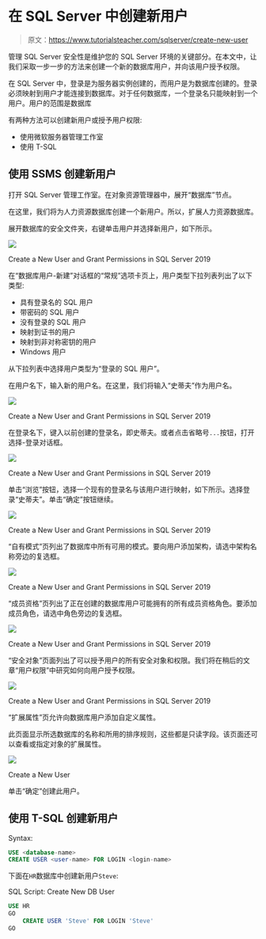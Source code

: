 # 在 SQL Server 中创建新用户

> 原文：<https://www.tutorialsteacher.com/sqlserver/create-new-user>

管理 SQL Server 安全性是维护您的 SQL Server 环境的关键部分。在本文中，让我们采取一步一步的方法来创建一个新的数据库用户，并向该用户授予权限。

在 SQL Server 中，登录是为服务器实例创建的，而用户是为数据库创建的。登录必须映射到用户才能连接到数据库。对于任何数据库，一个登录名只能映射到一个用户。用户的范围是数据库

有两种方法可以创建新用户或授予用户权限:

*   使用微软服务器管理工作室
*   使用 T-SQL

## 使用 SSMS 创建新用户

打开 SQL Server 管理工作室。在对象资源管理器中，展开“数据库”节点。

在这里，我们将为人力资源数据库创建一个新用户。所以，扩展人力资源数据库。

展开数据库的安全文件夹，右键单击用户并选择新用户，如下所示。

![](img/294b510dc046a77fb1b254d746ed0025.png) 

Create a New User and Grant Permissions in SQL Server 2019



在“数据库用户-新建”对话框的“常规”选项卡页上，用户类型下拉列表列出了以下类型:

*   具有登录名的 SQL 用户
*   带密码的 SQL 用户
*   没有登录的 SQL 用户
*   映射到证书的用户
*   映射到非对称密钥的用户
*   Windows 用户

从下拉列表中选择用户类型为“登录的 SQL 用户”。

在用户名下，输入新的用户名。在这里，我们将输入“史蒂夫”作为用户名。

![](img/721d8f5d967d79034fdebdd0eeff6ffc.png) 

Create a New User and Grant Permissions in SQL Server 2019



在登录名下，键入以前创建的登录名，即史蒂夫。或者点击省略号`...`按钮，打开选择-登录对话框。

![](img/2f1611d680d7ee38b99958090abe2e94.png) 

Create a New User and Grant Permissions in SQL Server 2019



单击“浏览”按钮，选择一个现有的登录名与该用户进行映射，如下所示。选择登录“史蒂夫”。单击“确定”按钮继续。

![](img/ce2b571e04a2d177f53fe35529d6e3cd.png) 

Create a New User and Grant Permissions in SQL Server 2019



“自有模式”页列出了数据库中所有可用的模式。要向用户添加架构，请选中架构名称旁边的复选框。

![](img/33cb0a7d006376ccbbc96f2965d7f8c6.png) 

Create a New User and Grant Permissions in SQL Server 2019



“成员资格”页列出了正在创建的数据库用户可能拥有的所有成员资格角色。要添加成员角色，请选中角色旁边的复选框。

![](img/e21f936cd6ef4097fad7ebdf9c2330c3.png) 

Create a New User and Grant Permissions in SQL Server 2019



“安全对象”页面列出了可以授予用户的所有安全对象和权限。我们将在稍后的文章“用户权限”中研究如何向用户授予权限。

![](img/9abbc0cbf1b2b83be8f463ba8400a142.png) 

Create a New User and Grant Permissions in SQL Server 2019



“扩展属性”页允许向数据库用户添加自定义属性。

此页面显示所选数据库的名称和所用的排序规则，这些都是只读字段。该页面还可以查看或指定对象的扩展属性。

![](img/f718f8000dd54a5a6e65ef2be8a5024b.png) 

Create a New User



单击“确定”创建此用户。

## 使用 T-SQL 创建新用户

Syntax: 

```sql
USE <database-name>
CREATE USER <user-name> FOR LOGIN <login-name> 
```

下面在`HR`数据库中创建新用户`Steve`:

SQL Script: Create New DB User 

```sql
USE HR 
GO 
    CREATE USER 'Steve' FOR LOGIN 'Steve' 
GO 
```

